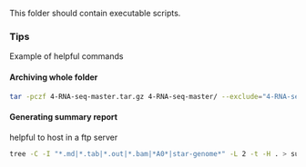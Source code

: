 This folder should contain executable scripts.

### Tips  

Example of helpful commands  

#### Archiving whole folder
```bash
tar -pczf 4-RNA-seq-master.tar.gz 4-RNA-seq-master/ --exclude="4-RNA-seq-master/star-genome_ann_Indices"
```  

#### Generating summary report  
helpful to host in a ftp server
```bash
tree -C -I "*.md|*.tab|*.out|*.bam|*A0*|star-genome*" -L 2 -t -H . > summary.html
```


